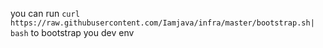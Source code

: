 you can run `curl  https://raw.githubusercontent.com/Iamjava/infra/master/bootstrap.sh| bash` to bootstrap you dev env 
